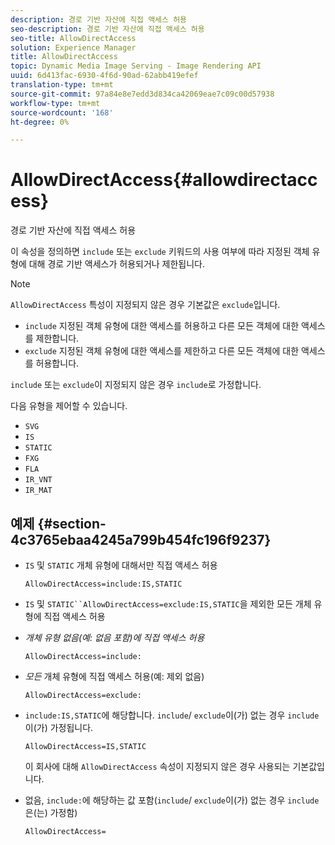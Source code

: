 ```yaml
---
description: 경로 기반 자산에 직접 액세스 허용
seo-description: 경로 기반 자산에 직접 액세스 허용
seo-title: AllowDirectAccess
solution: Experience Manager
title: AllowDirectAccess
topic: Dynamic Media Image Serving - Image Rendering API
uuid: 6d413fac-6930-4f6d-90ad-62abb419efef
translation-type: tm+mt
source-git-commit: 97a84e8e7edd3d834ca42069eae7c09c00d57938
workflow-type: tm+mt
source-wordcount: '168'
ht-degree: 0%

---
```



# AllowDirectAccess{#allowdirectaccess}

경로 기반 자산에 직접 액세스 허용

이 속성을 정의하면 `include` 또는 `exclude` 키워드의 사용 여부에 따라 지정된 객체 유형에 대해 경로 기반 액세스가 허용되거나 제한됩니다.

>[!NOTE]
>
>`AllowDirectAccess` 특성이 지정되지 않은 경우 기본값은 `exclude`입니다.

* `include` 지정된 객체 유형에 대한 액세스를 허용하고 다른 모든 객체에 대한 액세스를 제한합니다.
* `exclude` 지정된 객체 유형에 대한 액세스를 제한하고 다른 모든 객체에 대한 액세스를 허용합니다.

`include` 또는 `exclude`이 지정되지 않은 경우 `include`로 가정합니다.

다음 유형을 제어할 수 있습니다.

* `SVG`
* `IS`
* `STATIC`
* `FXG`
* `FLA`
* `IR_VNT`
* `IR_MAT`

## 예제 {#section-4c3765ebaa4245a799b454fc196f9237}

* `IS` 및 `STATIC` 개체 유형에 대해서만 직접 액세스 허용

   `AllowDirectAccess=include:IS,STATIC`

* `IS` 및 `STATIC``AllowDirectAccess=exclude:IS,STATIC`을 제외한 모든 개체 유형에 직접 액세스 허용

* *개체 유형 없음(예: 없음 포함)에 직접 액세스 허용*

   `AllowDirectAccess=include:`

* *모든* 개체 유형에 직접 액세스 허용(예: 제외 없음)

   `AllowDirectAccess=exclude:`

* `include:IS,STATIC`에 해당합니다. `include`/ `exclude`이(가) 없는 경우 `include`이(가) 가정됩니다.

   `AllowDirectAccess=IS,STATIC`

   이 회사에 대해 `AllowDirectAccess` 속성이 지정되지 않은 경우 사용되는 기본값입니다.

* 없음, `include:`에 해당하는 값 포함(`include`/ `exclude`이(가) 없는 경우 `include`은(는) 가정함)

   `AllowDirectAccess=`

